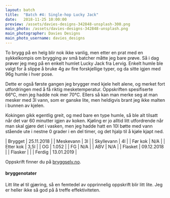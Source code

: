 ```yaml
---
layout: batch
title:  "Batch #4: Single-hop Lucky Jack"
date:   2018-11-25 10:00:00
preview: /assets/davies-designs-342848-unsplash-300.png
main_photo: /assets/davies-designs-342848-unsplash.png
main_photographer: Davies Designs
main_photo_username: davies_designs
---
```


To brygg på en helg blir nok ikke vanlig, men etter en prat med en sykkelkompis om brygging av små batcher måtte jeg bare prøve. Så i dag prøver jeg meg på en enkelt humlet Lucky Jack fra Lervig. Enkelt humle ble valgt for å slippe å bruke 4g av fire forskjellige typer, og da sitte igjen med 96g humle i hver pose.

Dette er også første gangen jeg brygger med kjele helt alene, og merket fort utfordringen med å få riktig mesketemperatur. Oppskriften spesifiserte 66°C, men jeg hadde nok mer 70°C. Ellers så kan man merke seg at man mesker med 3l vann, som er ganske lite, men heldigvis brant jeg ikke malten i bunnen av kjelen.

Kokingen gikk egentlig greit, og med bare en type humle, så ble alt tilsatt når det var 60 minutter igjen av koken. Kjøling er jo alltid litt utfordrende når man skal gjøre det i vasken, men jeg hadde hatt en 10l bøtte med vann stående ute i nestne 0 grader i en del timer, og det hjalp til å kjøle kjapt ned.


| Brygget    | 25.11.2018 |
| Meskevann  | 3l         |
| Skyllevann | 4l         |
| Før kok    | N/A        |
| Etter kok  | 3,5l       |
| OG         | 1.052      |
| FG         | N/A        |
| ABV        | N/A        |
| Flasket    | 09.12.2018 |
| Flasker    |            |
| Ferdig     | 13.01.2019 |

Oppskrift finner du på [bryggselv.no](https://www.bryggselv.no/finest/102358/lervig-lucky-jack-allgrain-%C3%B8lsett-25-liter).


#### bryggenotater

Litt lite øl til gjæring, så en femtedel av opprinnelig oppskrift blir litt lite. Jeg er heller ikke så god på å treffe effektiviteten.
